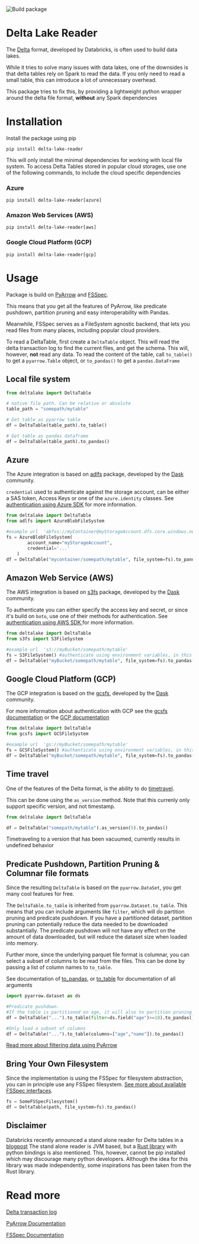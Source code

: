 ![Build package](https://github.com/jeppe742/DeltaLakeReader/workflows/Build%20python%20package/badge.svg)
# Delta Lake Reader
The [Delta](https://github.com/delta-io/delta) format, developed by Databricks, is often used to build data lakes.

While it tries to solve many issues with data lakes, one of the downsides is that delta tables rely on Spark to read the data. If you only need to read a small table, this can introduce a lot of unnecessary overhead.

This package tries to fix this, by providing a lightweight python wrapper around the delta file format, **without** any Spark dependencies


# Installation
Install the package using pip


```
pip install delta-lake-reader
```
This will only install the minimal dependencies for working with local file system.
To access Delta Tables stored in popular cloud storages, use one of the following commands, to include the cloud specific dependencies

### Azure
```
pip install delta-lake-reader[azure]
```
### Amazon Web Services (AWS)
```
pip install delta-lake-reader[aws]
```
### Google Cloud Platform (GCP)
```
pip install delta-lake-reader[gcp]
```
# Usage
Package is build on [PyArrow](https://arrow.apache.org/docs/python/) and [FSSpec](https://filesystem-spec.readthedocs.io/en/latest/index.html).

This means that you get all the features of PyArrow, like predicate pushdown, partition pruning and easy interoperability with Pandas.

Meanwhile, FSSpec serves as a FileSystem agnostic backend, that lets you read files from many places, including popular cloud providers.

To read a DeltaTable, first create a `DeltaTable` object.
This will read the delta transaction log to find the current files, and get the schema. This will, however, **not** read any data.
To read the content of the table, call `to_table()` to get a `pyarrow.Table` object, or `to_pandas()` to get a `pandas.DataFrame`
## Local file system

```python
from deltalake import DeltaTable

# native file path. Can be relative or absolute
table_path = "somepath/mytable"

# Get table as pyarrow table
df = DeltaTable(table_path).to_table()

# Get table as pandas dataframe
df = DeltaTable(table_path).to_pandas()
```
## Azure
The Azure integration is based on [adlfs](https://github.com/dask/adlfs) package, developed by the [Dask](https://dask.org/) community.



`credential` used to authenticate against the storage account, can be either a SAS token, Access Keys or one of the `azure.identity` classes. See [authentication using Azure SDK](https://docs.microsoft.com/en-us/python/api/azure-storage-blob/azure.storage.blob.aio.blobserviceclient?view=azure-python#parameters) for more information.

```python
from deltalake import DeltaTable
from adlfs import AzureBlobFileSystem

#example url  'abfss://myContainer@myStorageAccount.dfs.core.windows.net/somepath/mytable'
fs = AzureBlobFileSystem(
        account_name="myStorageAccount", 
        credential='...'
    )
df = DeltaTable("mycontainer/somepath/mytable", file_system=fs).to_pandas()

```

## Amazon Web Service (AWS)
The AWS integration is based on [s3fs](https://s3fs.readthedocs.io/en/latest/) package, developed by the [Dask](https://dask.org/) community. 

To authenticate you can either specify the access key and secret, or since it's build on `boto`, use one of their methods for authentication. See [authentication using AWS SDK ](https://boto3.amazonaws.com/v1/documentation/api/latest/guide/credentials.html) for more information.

```python
from deltalake import DeltaTable
from s3fs import S3FileSystem

#example url  's3://myBucket/somepath/mytable'
fs = S3FileSystem() #authenticate using environment variables, in this example
df = DeltaTable("myBucket/somepath/mytable", file_system=fs).to_pandas()

```

## Google Cloud Platform (GCP)
The GCP integration is based on the [gcsfs](https://gcsfs.readthedocs.io/en/latest/), developed by the [Dask](https://dask.org/) community.

For more information about authentication with GCP see the [gcsfs documentation](https://gcsfs.readthedocs.io/en/latest/#credentials) or the [GCP documentation](https://cloud.google.com/docs/authentication)

```python
from deltalake import DeltaTable
from gcsfs import GCSFileSystem

#example url  'gs://myBucket/somepath/mytable'
fs = GCSFileSystem() #authenticate using environment variables, in this example
df = DeltaTable("myBucket/somepath/mytable", file_system=fs).to_pandas()

```

## Time travel
One of the features of the Delta format, is the ability to do [timetravel](https://docs.delta.io/0.3.0/delta-batch.html#query-an-older-snapshot-of-a-table-time-travel).

This can be done using the `as_version` method. Note that this currenly only support specific version, and not timestamp.
```python
from deltalake import DeltaTable

df = DeltaTable("somepath/mytable").as_version(5).to_pandas()
```
Timetraveling to a version that has been vacuumed, currently results in undefined behavior


## Predicate Pushdown, Partition Pruning & Columnar file formats
Since the resulting `DeltaTable` is based on the `pyarrow.DataSet`, you get many cool features for free. 

The `DeltaTable.to_table` is inherited from `pyarrow.Dataset.to_table`. This means that you can include arguments like `filter`, which will do partition pruning and predicate pushdown. If you have a partitioned dataset, partition pruning can potentially reduce the data needed to be downloaded substantially. The predicate pushdown will not have any effect on the amount of data downloaded, but will reduce the dataset size when loaded into memory.

Further more, since the underlying parquet file format is columnar, you can select a subset of columns to be read from the files. This can be done by passing a list of column names to `to_table`.

See documentation of [to_pandas](https://arrow.apache.org/docs/python/generated/pyarrow.Table.html#pyarrow.Table.to_pandas), or [to_table](https://arrow.apache.org/docs/python/generated/pyarrow.dataset.FileSystemDataset.html#pyarrow.dataset.FileSystemDataset.to_table) for documentation of all arguments

```python
import pyarrow.dataset as ds

#Predicate pushdown. 
#If the table is partitioned on age, it will also to partition pruning
df = DeltaTable("...").to_table(filter=ds.field("age")>=18).to_pandas()

#Only load a subset of columns
df = DeltaTable("...").to_table(columns=["age","name"]).to_pandas()

```

[Read more about filtering data using PyArrow](https://arrow.apache.org/docs/python/dataset.html#filtering-data)




## Bring Your Own Filesystem
Since the implementation is using the FSSpec for filesystem abstraction, you can in principle use any FSSpec filesystem. [See more about available FSSpec interfaces](https://filesystem-spec.readthedocs.io/en/latest/api.html#built-in-implementations).

```python
fs = SomeFSSpecFilesystem()
df = DeltaTable(path, file_system=fs).to_pandas()
```

## Disclaimer
Databricks recently announced a stand alone reader for Delta tables in a [blogpost](https://databricks.com/blog/2020/12/22/natively-query-your-delta-lake-with-scala-java-and-python.html)
The stand alone reader is JVM based, but a [Rust library](https://github.com/delta-io/delta-rs) with python bindings is also mentioned. This, however, cannot be pip installed which may discourage many python developers. 
Although the idea for this library was made independently, some inspirations has been taken from the Rust library.
# Read more
[Delta transaction log](https://databricks.com/blog/2019/08/21/diving-into-delta-lake-unpacking-the-transaction-log.html)

[PyArrow Documentation](https://arrow.apache.org/docs/index.html)

[FSSpec Documentation](https://filesystem-spec.readthedocs.io/en/latest/)
